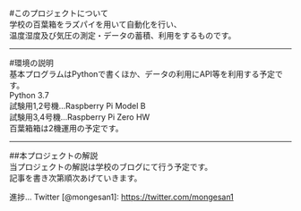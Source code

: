 #このプロジェクトについて  
学校の百葉箱をラズパイを用いて自動化を行い、  
温度湿度及び気圧の測定・データの蓄積、利用をするものです。  

---

#環境の説明  
基本プログラムはPythonで書くほか、データの利用にAPI等を利用する予定です。  
Python 3.7  
試験用1,2号機...Raspberry Pi Model B  
試験用3,4号機...Raspberry Pi Zero HW  
百葉箱箱は2機運用の予定です。  

---

##本プロジェクトの解説  
当プロジェクトの解説は学校のブログにて行う予定です。  
記事を書き次第順次あげていきます。  

進捗... Twitter [@mongesan1]: https://twitter.com/mongesan1